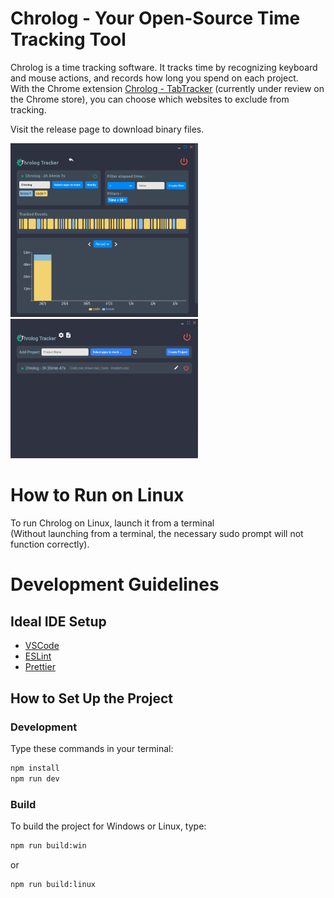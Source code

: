 # Chrolog - Your Open-Source Time Tracking Tool

Chrolog is a time tracking software. It tracks time by recognizing keyboard and mouse actions, and records how long you spend on each project.  
With the Chrome extension [Chrolog - TabTracker](https://github.com/Lukylix/Chrolog-TabTracker) (currently under review on the Chrome store), you can choose which websites to exclude from tracking.

Visit the release page to download binary files.

<img src="./ProjectEdit.png" alt="Project Details page" style="width: 300px;">
<img src="./Home.png" alt="Home page" style="width: 300px;">

# How to Run on Linux

To run Chrolog on Linux, launch it from a terminal  
(Without launching from a terminal, the necessary sudo prompt will not function correctly).

# Development Guidelines

## Ideal IDE Setup

- [VSCode](https://code.visualstudio.com/)
- [ESLint](https://marketplace.visualstudio.com/items?itemName=dbaeumer.vscode-eslint)
- [Prettier](https://marketplace.visualstudio.com/items?itemName=esbenp.prettier-vscode)

## How to Set Up the Project

### Development

Type these commands in your terminal:

```bash
npm install
npm run dev
```

### Build

To build the project for Windows or Linux, type:

```bash
npm run build:win
```

or

```bash
npm run build:linux
```
